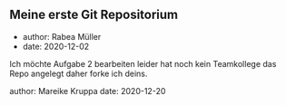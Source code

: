 ## Meine erste Git Repositorium

- author: Rabea Müller
- date: 2020-12-02

Ich möchte Aufgabe 2 bearbeiten leider hat noch kein Teamkollege das Repo angelegt daher forke ich deins.

author: Mareike Kruppa
date: 2020-12-20

